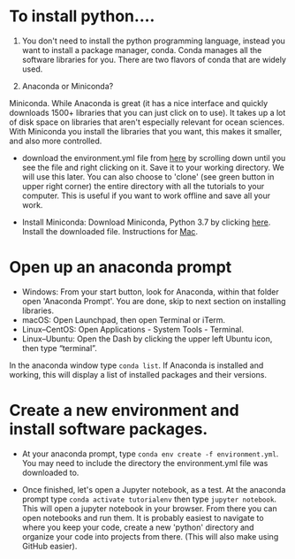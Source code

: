 
# To install python....

1.  You don't need to install the python programming language, instead you want to install a package manager, conda.  Conda manages all the software libraries for you.  There are two flavors of conda that are widely used.

1. Anaconda or Miniconda?

Miniconda.  While Anaconda is great (it has a nice interface and quickly downloads 1500+ libraries that you can just click on to use).  It takes up a lot of disk space on libraries that aren't especially relevant for ocean sciences. With Miniconda you install the libraries that you want, this makes it smaller, and also more controlled.  

* download the environment.yml file from [here](https://github.com/python4oceanography/ocean_python_tutorial/) by scrolling down until you see the file and right clicking on it.  Save it to your working directory.  We will use this later.  You can also choose to 'clone' (see green button in upper right corner) the entire directory with all the tutorials to your computer.  This is useful if you want to work offline and save all your work.

* Install Miniconda:  Download Miniconda, Python 3.7 by clicking [here](https://docs.conda.io/en/latest/miniconda.html).  Install the downloaded file.  Instructions for [Mac](https://www.cs.rpi.edu/academics/courses/fall16/cs1/python_environment/mac_install.html).

# Open up an anaconda prompt
* Windows:  From your start button, look for Anaconda, within that folder open 'Anaconda Prompt'.  You are done, skip to next section on installing libraries.
* macOS: Open Launchpad, then open Terminal or iTerm.
* Linux–CentOS: Open Applications - System Tools - Terminal.
* Linux–Ubuntu: Open the Dash by clicking the upper left Ubuntu icon, then type “terminal”.

In the anaconda window type `conda list`.  If Anaconda is installed and working, this will display a list of installed packages and their versions.

# Create a new environment and install software packages.  

* At your anaconda prompt, type `conda env create -f environment.yml`.  You may need to include the directory the environment.yml file was downloaded to.

* Once finished, let's open a Jupyter notebook, as a test.  At the anaconda prompt type `conda activate tutorialenv` then type `jupyter notebook`.  This will open a jupyter notebook in your browser.  From there you can open notebooks and run them.  It is probably easiest to navigate to where you keep your code, create a new 'python' directory and organize your code into projects from there.  (This will also make using GitHub easier).

